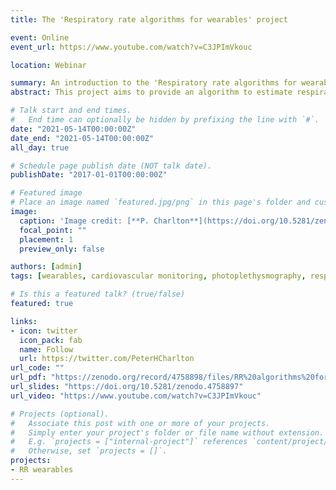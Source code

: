 ```yaml
---
title: The 'Respiratory rate algorithms for wearables' project

event: Online
event_url: https://www.youtube.com/watch?v=C3JPImVkouc

location: Webinar

summary: An introduction to the 'Respiratory rate algorithms for wearables' project. 
abstract: This project aims to provide an algorithm to estimate respiratory rate from wearable photoplethysmogram (PPG) signals for use in daily life. The project consists of three parts. Firstly, updating our toolbox of respiratory rate algorithms to include the latest developments in technology. Secondly, using this toolbox to assess the performance of algorithms when used with wearable data in daily life. Thirdly, to create a recommended algorithm for use in wearables. It is our hope that this project will contribute to providing robust methods to monitor RR unobtrusively and at scale. 

# Talk start and end times.
#   End time can optionally be hidden by prefixing the line with `#`.
date: "2021-05-14T00:00:00Z"
date_end: "2021-05-14T00:00:00Z"
all_day: true

# Schedule page publish date (NOT talk date).
publishDate: "2017-01-01T00:00:00Z"

# Featured image
# Place an image named `featured.jpg/png` in this page's folder and customize its options here.
image: 
  caption: 'Image credit: [**P. Charlton**](https://doi.org/10.5281/zenodo.4758897) ([CC BY 4.0](https://creativecommons.org/licenses/by/4.0/))'
  focal_point: ""
  placement: 1
  preview_only: false

authors: [admin]
tags: [wearables, cardiovascular monitoring, photoplethysmography, respiratory rate]

# Is this a featured talk? (true/false)
featured: true

links:
- icon: twitter
  icon_pack: fab
  name: Follow
  url: https://twitter.com/PeterHCharlton
url_code: ""
url_pdf: "https://zenodo.org/record/4758898/files/RR%20algorithms%20for%20wearables%20intro.pdf?download=1"
url_slides: "https://doi.org/10.5281/zenodo.4758897"
url_video: "https://www.youtube.com/watch?v=C3JPImVkouc"

# Projects (optional).
#   Associate this post with one or more of your projects.
#   Simply enter your project's folder or file name without extension.
#   E.g. `projects = ["internal-project"]` references `content/project/deep-learning/index.md`.
#   Otherwise, set `projects = []`.
projects:
- RR wearables
---
```


<!-- {{% callout note %}} -->
<!-- Click on the **Slides** button above to view the built-in slides feature. -->
<!-- {{% /callout %}} -->
